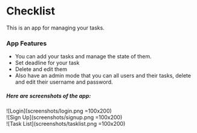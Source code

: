 # Checklist

This is an app for managing your tasks.

### App Features

* You can add your tasks and manage the state of them.
* Set deadline for your task
* Delete and edit them
* Also have an admin mode that you can all users and their tasks, delete and edit their username and password.


##### Here are screenshots of the app:

![Login](screenshots/login.png =100x200)   
![Sign Up](screenshots/signup.png =100x200)   
![Task List](screenshots/tasklist.png =100x200)
